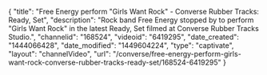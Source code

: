 {
    "title": "Free Energy perform \"Girls Want Rock\" - Converse Rubber Tracks: Ready, Set",
    "description": "Rock band Free Energy stopped by to perform \"Girls Want Rock\" in the latest Ready, Set filmed at Converse Rubber Tracks Studio.",
    "channelid": "168524",
    "videoid": "6419295",
    "date_created": "1444066428",
    "date_modified": "1449604224",
    "type": "captivate",
    "layout": "channelVideo",
    "url": "\/converse\/free-energy-perform-girls-want-rock-converse-rubber-tracks-ready-set\/168524-6419295"
}